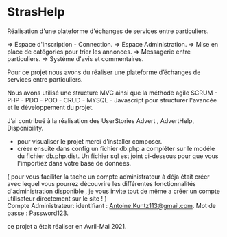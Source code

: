 # StrasHelp

Réalisation d'une plateforme d'échanges de services entre particuliers.

=> Espace d'inscription - Connection.
=> Espace Administration.
=> Mise en place de catégories pour trier les annonces.
=> Messagerie entre particuliers.
=> Systéme d'avis et commentaires.

Pour ce projet nous avons du réaliser une plateforme d’échanges de services entre particuliers.

Nous avons utilisé une structure MVC ainsi que la méthode agile SCRUM - PHP - PDO - POO - CRUD - MYSQL - Javascript pour structurer l'avancée et le développement du projet. 

J’ai contribué à la réalisation des UserStories  Advert , AdvertHelp, Disponibility.

- pour visualiser le projet merci  d'installer composer.
- créer ensuite dans config un fichier db.php a compléter sur le modéle du fichier db.php.dist.
Un fichier sql est joint ci-dessous pour que vous l'importiez dans votre base de données.

( pour vous faciliter la tache un compte administrateur à déja était créer  avec lequel vous pourrez découvrire  les différentes fonctionnalités d'administration disponible  , je vous invite tout de même a créer un compte utilisateur directement sur le site ! )  
Compte Administrateur: 
identifiant : Antoine.Kuntz113@gmail.com.
Mot de passe : Password123.

ce projet a était réaliser en Avril-Mai 2021.
